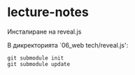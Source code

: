 # lecture-notes
Инсталиране на reveal.js

В дикректорията `06_web tech/reveal.js': 

    git submodule init
    git submodule update
    
